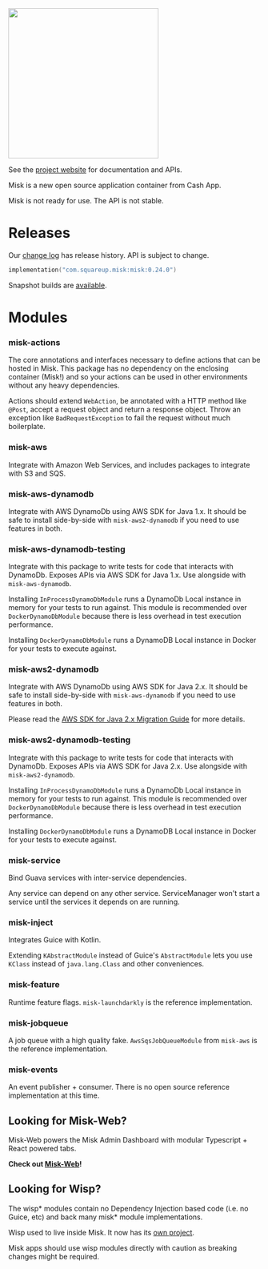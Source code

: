 <img src="https://github.com/cashapp/misk/raw/master/misk.png" width="300">

See the [project website][misk] for documentation and APIs.

Misk is a new open source application container from Cash App.

Misk is not ready for use. The API is not stable.

# Releases

Our [change log][changelog] has release history. API is subject to change. 

```kotlin
implementation("com.squareup.misk:misk:0.24.0")
```

Snapshot builds are [available][snap].


# Modules

### misk-actions

The core annotations and interfaces necessary to define actions that can be hosted in Misk.
This package has no dependency on the enclosing container (Misk!) and so your actions can be
used in other environments without any heavy dependencies.

Actions should extend `WebAction`, be annotated with a HTTP method like `@Post`, accept a
request object and return a response object. Throw an exception like `BadRequestException` to
fail the request without much boilerplate.


### misk-aws

Integrate with Amazon Web Services, and includes packages to integrate with S3 and SQS.


### misk-aws-dynamodb

Integrate with AWS DynamoDb using AWS SDK for Java 1.x. It should be safe to install side-by-side
with `misk-aws2-dynamodb` if you need to use features in both.


### misk-aws-dynamodb-testing

Integrate with this package to write tests for code that interacts with DynamoDb.
Exposes APIs via AWS SDK for Java 1.x. Use alongside with `misk-aws-dynamodb`.

Installing `InProcessDynamoDbModule` runs a DynamoDb Local instance in memory for your
tests to run against. This module is recommended over `DockerDynamoDbModule` because there is less
overhead in test execution performance.

Installing `DockerDynamoDbModule` runs a DynamoDB Local instance in Docker for your tests to execute
against.


### misk-aws2-dynamodb

Integrate with AWS DynamoDb using AWS SDK for Java 2.x. It should be safe to install side-by-side
with `misk-aws-dynamodb` if you need to use features in both.

Please read
the [AWS SDK for Java 2.x Migration Guide](https://docs.aws.amazon.com/sdk-for-java/latest/migration-guide/what-is-java-migration.html)
for more details.


### misk-aws2-dynamodb-testing

Integrate with this package to write tests for code that interacts with DynamoDb.
Exposes APIs via AWS SDK for Java 2.x. Use alongside with `misk-aws2-dynamodb`.

Installing `InProcessDynamoDbModule` runs a DynamoDb Local instance in memory for your
tests to run against. This module is recommended over `DockerDynamoDbModule` because there is less
overhead in test execution performance.

Installing `DockerDynamoDbModule` runs a DynamoDB Local instance in Docker for your tests to execute
against.


### misk-service
 
Bind Guava services with inter-service dependencies.
 
Any service can depend on any other service. ServiceManager won't start a service until the
services it depends on are running.


### misk-inject
 
Integrates Guice with Kotlin.

Extending `KAbstractModule` instead of Guice's `AbstractModule` lets you use `KClass` instead
of `java.lang.Class` and other conveniences.


### misk-feature
 
Runtime feature flags. `misk-launchdarkly` is the reference implementation.


### misk-jobqueue
 
A job queue with a high quality fake. `AwsSqsJobQueueModule` from `misk-aws` is the reference 
implementation.


### misk-events
 
An event publisher + consumer. There is no open source reference implementation at this time.


## Looking for Misk-Web?

Misk-Web powers the Misk Admin Dashboard with modular Typescript + React powered tabs. 


**Check out [Misk-Web][miskweb]!**

[changelog]: http://cashapp.github.io/misk/changelog/
[misk]: https://cashapp.github.io/misk/
[miskweb]: https://cashapp.github.io/misk-web/
[snap]: https://oss.sonatype.org/content/repositories/snapshots/

## Looking for Wisp?

The wisp* modules contain no Dependency Injection based code (i.e. no Guice, etc) and back many misk* module implementations.  

Wisp used to live inside Misk. It now has its [own project](https://github.com/cashapp/wisp).

Misk apps should use wisp modules directly with caution as breaking changes might be required.
